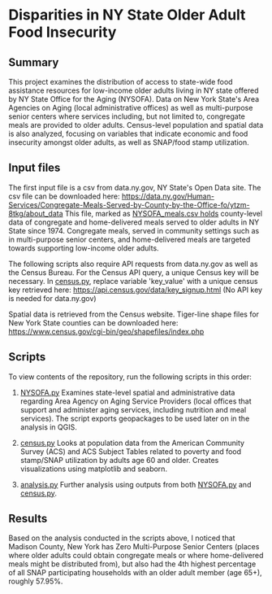 # Disparities in NY State Older Adult Food Insecurity 
## Summary

This project examines the distribution of access to state-wide food assistance resources for low-income older adults living in NY state offered by NY State Office for the Aging (NYSOFA). Data on New York State's Area Agencies on Aging  (local administrative offices) as well as multi-purpose senior centers where services including, but not limited to, congregate meals are provided to older adults. 
Census-level population and spatial data is also analyzed, focusing on variables that indicate economic and food insecurity amongst older adults, as well as SNAP/food stamp utilization.

## Input files 
The first input file is a csv from data.ny.gov, NY State's Open Data site. The csv file can be downloaded here: https://data.ny.gov/Human-Services/Congregate-Meals-Served-by-County-by-the-Office-fo/ytzm-8tkg/about_data
This file, marked as [NYSOFA_meals.csv holds](NYSOFA_Meals.csv) county-level data of congregate and home-delivered meals served to older adults in NY State since 1974. Congregate meals, served in community settings such as in multi-purpose senior centers, and home-delivered meals are targeted towards supporting low-income older adults. 

The following scripts also require API requests from data.ny.gov as well as the Census Bureau. For the Census API query, a unique Census key will be necessary. In [census.py](census.py), replace variable 'key_value' with a unique census key retrieved here: https://api.census.gov/data/key_signup.html
(No API key is needed for data.ny.gov)

Spatial data is retrieved from the Census website. Tiger-line shape files for New York State counties can be downloaded here: https://www.census.gov/cgi-bin/geo/shapefiles/index.php

## Scripts 
To view contents of the repository, run the following scripts in this order: 
1. [NYSOFA.py](NYSOFA.py)
Examines state-level spatial and administrative data regarding Area Agency on Aging Service Providers (local offices that support and administer aging services, including nutrition and meal services). 
The script exports geopackages to be used later on in the analysis in QGIS. 

2. [census.py](census.py)
Looks at population data from the American Community Survey (ACS) and ACS Subject Tables related to poverty and food stamp/SNAP utilization by adults age 60 and older. 
Creates visualizations using matplotlib and seaborn.  

3. [analysis.py](analysis.py)
Further analysis using outputs from both [NYSOFA.py](NYSOFA.py) and [census.py](census.py). 

## Results
Based on the analysis conducted in the scripts above, I noticed that Madison County, New York has Zero Multi-Purpose Senior Centers (places where older adults could obtain congregate meals or where home-delivered meals might be distributed from), but also had the 4th highest percentage of all SNAP participating households with an older adult member (age 65+), roughly 57.95%. 


